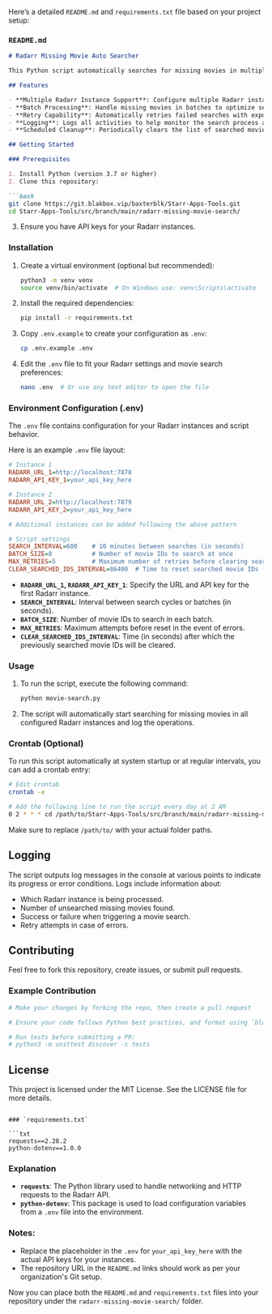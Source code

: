 Here’s a detailed `README.md` and `requirements.txt` file based on your project setup:

### `README.md`

```md
# Radarr Missing Movie Auto Searcher

This Python script automatically searches for missing movies in multiple Radarr instances periodically, based on the configuration in an `.env` file. It retrieves missing (monitored) movies and triggers Radarr to search for those movies in batches.

## Features

- **Multiple Radarr Instance Support**: Configure multiple Radarr instances and automate missing movie searches for all of them.
- **Batch Processing**: Handle missing movies in batches to optimize search requests.
- **Retry Capability**: Automatically retries failed searches with exponential back-off, then resets after reaching the configured retry limit.
- **Logging**: Logs all activities to help monitor the search process and any issues that arise.
- **Scheduled Cleanup**: Periodically clears the list of searched movie IDs to allow re-searching after a defined period.

## Getting Started

### Prerequisites

1. Install Python (version 3.7 or higher)
2. Clone this repository:

```bash
git clone https://git.blakbox.vip/baxterblk/Starr-Apps-Tools.git
cd Starr-Apps-Tools/src/branch/main/radarr-missing-movie-search/
```

3. Ensure you have API keys for your Radarr instances.

### Installation

1. Create a virtual environment (optional but recommended):
   ```bash
   python3 -m venv venv
   source venv/bin/activate  # On Windows use: venv\Scripts\activate
   ```

2. Install the required dependencies:
   ```bash
   pip install -r requirements.txt
   ```

3. Copy `.env.example` to create your configuration as `.env`:
   ```bash
   cp .env.example .env
   ```

4. Edit the `.env` file to fit your Radarr settings and movie search preferences:
   ```bash
   nano .env  # Or use any text editor to open the file
   ```

### Environment Configuration (.env)

The `.env` file contains configuration for your Radarr instances and script behavior.

Here is an example `.env` file layout:

```ini
# Instance 1
RADARR_URL_1=http://localhost:7878
RADARR_API_KEY_1=your_api_key_here

# Instance 2
RADARR_URL_2=http://localhost:7879
RADARR_API_KEY_2=your_api_key_here

# Additional instances can be added following the above pattern

# Script settings
SEARCH_INTERVAL=600    # 10 minutes between searches (in seconds)
BATCH_SIZE=8           # Number of movie IDs to search at once
MAX_RETRIES=5          # Maximum number of retries before clearing search attempts
CLEAR_SEARCHED_IDS_INTERVAL=86400  # Time to reset searched movie IDs (default 24 hours)
```

- **`RADARR_URL_1`, `RADARR_API_KEY_1`**: Specify the URL and API key for the first Radarr instance.
- **`SEARCH_INTERVAL`**: Interval between search cycles or batches (in seconds).
- **`BATCH_SIZE`**: Number of movie IDs to search in each batch.
- **`MAX_RETRIES`**: Maximum attempts before reset in the event of errors.
- **`CLEAR_SEARCHED_IDS_INTERVAL`**: Time (in seconds) after which the previously searched movie IDs will be cleared.

### Usage

1. To run the script, execute the following command:
   ```bash
   python movie-search.py
   ```

2. The script will automatically start searching for missing movies in all configured Radarr instances and log the operations.

### Crontab (Optional)

To run this script automatically at system startup or at regular intervals, you can add a crontab entry:

```bash
# Edit crontab
crontab -e

# Add the following line to run the script every day at 2 AM
0 2 * * * cd /path/to/Starr-Apps-Tools/src/branch/main/radarr-missing-movie-search && /path/to/bin/python movie-search.py
```

Make sure to replace `/path/to/` with your actual folder paths.

## Logging

The script outputs log messages in the console at various points to indicate its progress or error conditions. Logs include information about:

- Which Radarr instance is being processed.
- Number of unsearched missing movies found.
- Success or failure when triggering a movie search.
- Retry attempts in case of errors.
  
## Contributing

Feel free to fork this repository, create issues, or submit pull requests.

### Example Contribution

```bash
# Make your changes by forking the repo, then create a pull request

# Ensure your code follows Python best practices, and format using `black` or `flake8`.

# Run tests before submitting a PR:
# python3 -m unittest discover -s tests
```

## License

This project is licensed under the MIT License. See the LICENSE file for more details.
```

### `requirements.txt`

```txt
requests==2.28.2
python-dotenv==1.0.0
```

### Explanation

- **`requests`**: The Python library used to handle networking and HTTP requests to the Radarr API.
- **`python-dotenv`**: This package is used to load configuration variables from a `.env` file into the environment.

### Notes:
- Replace the placeholder in the `.env` for `your_api_key_here` with the actual API keys for your instances.
- The repository URL in the `README.md` links should work as per your organization's Git setup. 

Now you can place both the `README.md` and `requirements.txt` files into your repository under the `radarr-missing-movie-search/` folder.